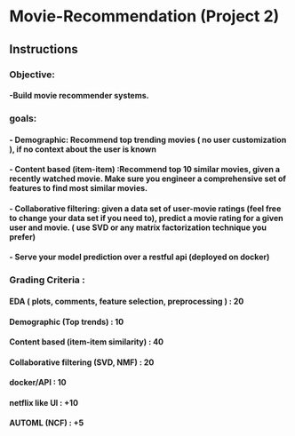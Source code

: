 #  Movie-Recommendation (Project 2)
## Instructions
### Objective: 
#### -Build movie recommender systems.
### goals:
#### - Demographic: Recommend top trending movies ( no user customization ), if no context about the user is known
#### - Content based (item-item) :Recommend top 10 similar movies, given a recently watched movie. Make sure you engineer a comprehensive set of features to find most similar movies.
#### - Collaborative filtering: given a data set  of user-movie ratings (feel free to change your data set if you need to), predict a movie rating for a given user and movie. ( use SVD or any matrix factorization technique you prefer)
#### - Serve your model prediction over a restful api (deployed on docker)
### Grading Criteria :
#### EDA ( plots, comments, feature selection, preprocessing ) : 20
#### Demographic (Top trends) : 10
#### Content based (item-item similarity)  : 40
#### Collaborative filtering (SVD, NMF) : 20
#### docker/API : 10
#### netflix like UI : +10
#### AUTOML (NCF) : +5